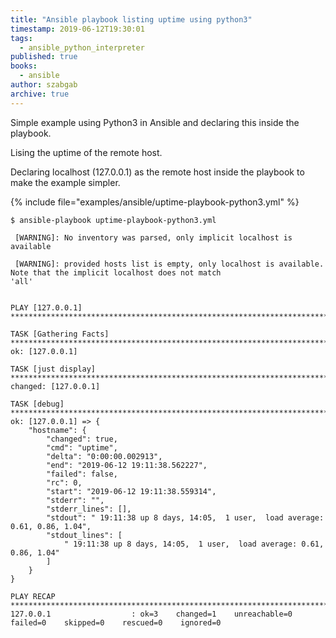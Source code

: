 ```yaml
---
title: "Ansible playbook listing uptime using python3"
timestamp: 2019-06-12T19:30:01
tags:
  - ansible_python_interpreter
published: true
books:
  - ansible
author: szabgab
archive: true
---
```



Simple example using Python3 in Ansible and declaring this inside the playbook.

Lising the uptime of the remote host.

Declaring localhost (127.0.0.1) as the remote host inside the playbook to make the example simpler.


{% include file="examples/ansible/uptime-playbook-python3.yml" %}



```
$ ansible-playbook uptime-playbook-python3.yml

 [WARNING]: No inventory was parsed, only implicit localhost is available

 [WARNING]: provided hosts list is empty, only localhost is available. Note that the implicit localhost does not match
'all'


PLAY [127.0.0.1] ******************************************************************************************************

TASK [Gathering Facts] ************************************************************************************************
ok: [127.0.0.1]

TASK [just display] ***************************************************************************************************
changed: [127.0.0.1]

TASK [debug] **********************************************************************************************************
ok: [127.0.0.1] => {
    "hostname": {
        "changed": true,
        "cmd": "uptime",
        "delta": "0:00:00.002913",
        "end": "2019-06-12 19:11:38.562227",
        "failed": false,
        "rc": 0,
        "start": "2019-06-12 19:11:38.559314",
        "stderr": "",
        "stderr_lines": [],
        "stdout": " 19:11:38 up 8 days, 14:05,  1 user,  load average: 0.61, 0.86, 1.04",
        "stdout_lines": [
            " 19:11:38 up 8 days, 14:05,  1 user,  load average: 0.61, 0.86, 1.04"
        ]
    }
}

PLAY RECAP ************************************************************************************************************
127.0.0.1                  : ok=3    changed=1    unreachable=0    failed=0    skipped=0    rescued=0    ignored=0 

```
